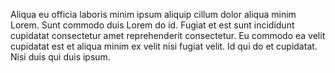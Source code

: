 Aliqua eu officia laboris minim ipsum aliquip cillum dolor aliqua minim Lorem. Sunt commodo duis
Lorem do id. Fugiat et est sunt incididunt cupidatat consectetur amet reprehenderit consectetur. Eu
commodo ea velit cupidatat est et aliqua minim ex velit nisi fugiat velit. Id qui do et cupidatat.
Nisi duis qui duis ipsum.
